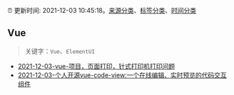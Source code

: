 :alarm_clock: 更新时间: 2021-12-03 10:45:18。[来源分类](../README.md)、[标签分类](../TAGS.md)、[时间分类](../TIMELINE.md)

## Vue


> 关键字：`Vue`、`ElementUI`



- [2021-12-03-vue-项目，页面打印，针式打印机打印问题](https://www.v2ex.com/t/819836) 
- [2021-12-03-个人开源vue-code-view:一个在线编辑、实时预览的代码交互组件](https://www.v2ex.com/t/819833) 